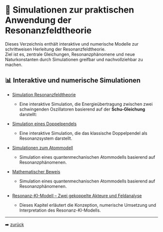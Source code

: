 # 🧮 Simulationen zur praktischen Anwendung der Resonanzfeldtheorie

Dieses Verzeichnis enthält interaktive und numerische Modelle zur schrittweisen Herleitung der Resonanzfeldtheorie.  
Ziel ist es, zentrale Gleichungen, Resonanzphänomene und neue Naturkonstanten durch Simulationen greifbar und nachvollziehbar zu machen.

## 📊 Interaktive und numerische Simulationen

- [Simulation Resonanzfeldtheorie](resonanzfeld/simulation_resonanzfeldtheorie.md)  
  - Eine interaktive Simulation, die Energieübertragung zwischen zwei schwingenden Oszillatoren basierend auf der **Schu-Gleichung** darstellt:

- [Simulation eines Doppelpendels](doppelpendel/begleitkapitel_doppelpendel.md)  
  - Eine interaktive Simulation, die das klassische Doppelpendel als Resonanzsystem darstellt.
  
- [Simulationen zum Atommodell](simulation_atommodell/simulation_atommodell.md)  
  - Simulation eines quantenmechanischen Atommodells basierend auf Resonanzphänomenen.
  
- [Mathematischer Beweis](mathematischer_beweis/README.md)  
  - Simulation eines quantenmechanischen Atommodells basierend auf Resonanzphänomenen.
  
- [Resonanz-KI-Modell – Zwei gekoppelte Akteure und Feldanalyse](resonanz_ki/begleitkapitel_resonanz_ki.md)  
  - Dieses Kapitel erläutert die Konzeption, numerische Umsetzung und Interpretation des Resonanz-KI-Modells.


---

➡️ [zurück](../../README.md)
